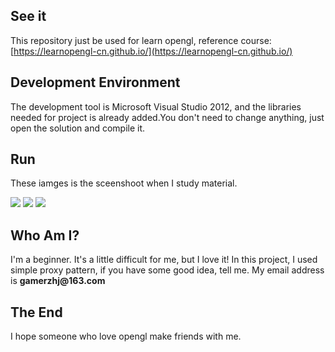 ## See it
This repository just be used for learn opengl, reference course:
[https://learnopengl-cn.github.io/](https://learnopengl-cn.github.io/)
## Development Environment
The development tool is Microsoft Visual Studio 2012, and the libraries needed for project is already added.You don't need to change anything, just open the solution and compile it.
## Run
These iamges is the sceenshoot when I study material.

![](https://github.com/bingxue102685/LearnOpenGL/tree/master/resource/showImage/show1.png)
![](https://github.com/bingxue102685/LearnOpenGL/tree/master/resource/showImage/show2.png)
![](https://github.com/bingxue102685/LearnOpenGL/tree/master/resource/showImage/show3.gif)
## Who Am I?
I'm a beginner. It's a little difficult for me, but I love it! In this project, I used simple proxy pattern, if you have some good idea, tell me. My email address is __gamerzhj@163.com__
## The End
I hope someone who love opengl make friends with me.
